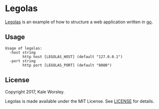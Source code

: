 # Legolas

[Legolas](https://github.com/kaleworsley/legolas) is an example of how to structure a web application written in [go](https://golang.org/).

## Usage

```
Usage of legolas:
  -host string
    	http host [LEGOLAS_HOST] (default "127.0.0.1")
  -port string
    	http port [LEGOLAS_PORT] (default "8080")
```

## License

Copyright 2017, Kale Worsley.

Legolas is made available under the MIT License. See [LICENSE](LICENSE) for details.